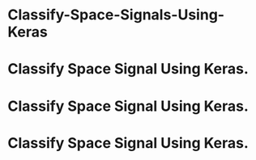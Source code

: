 # Classify-Space-Signals-Using-Keras
# Classify Space Signal Using Keras.
# Classify Space Signal Using Keras.
# Classify Space Signal Using Keras.
